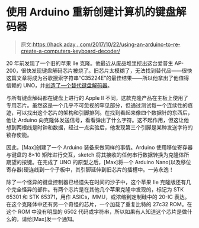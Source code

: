 # 使用 Arduino 重新创建计算机的键盘解码器

> 原文:[https://hack aday . com/2017/10/22/using-an-arduino-to-re-create-a-computers-keyboard-decoder/](https://hackaday.com/2017/10/22/using-an-arduino-to-re-create-a-computers-keyboard-decoder/)

20 年前发现了一个旧的苹果 IIe 克隆。他最近从废品堆里挖出这台爱普生 AP-200，很快发现键盘解码芯片被烧了。旧芯片太模糊了，无法找到替代品——很快这篇文章将成为谷歌搜索字符串“C35224E”的最佳结果——所以他拿出了他值得信赖的 UNO，并[创造了一个替代键盘解码器](http://swut.net/apple-2-clone.html)。

与所有键盘解码都在键盘上进行的 Apple II 不同，这款克隆产品在主板上使用了专用芯片。虽然这是一个几乎不可忽视的罕见部分，但通过测试每一个连续性的痕迹，可以找出这个芯片的架构和引脚排列。在找到看起来像四个数据针的东西后，他让 Arduino 向克隆体发送信号，看看弹出了什么字符。这不起作用，但这让他想到两根线是时钟和数据，经过一点实验后，他发现第三个引脚是某种发送字符的锁存使能。

因此，[Max]创建了一个 Arduino 装备来做同样的事情。Arduino 使用移位寄存器与键盘的 8×10 矩阵进行交互，sketch 将其接收的任何串行数据转换为克隆体所期望的按键。在完成了 UNO 的原型之后，[Max]将一个 Arduino Nano(以及移位寄存器)硬连线到一个子板中，其引脚延伸到旧芯片的插槽中。一劳永逸！

除了一个怪异的键盘控制器已经遗失在时间的沙子中，这个苹果 IIe 克隆版还有几个完全怪异的部件。有两个芯片是在其他几个苹果克隆中发现的，标记为 STK 65301 和 STK 65371，用作 ASICs，MMU，或浓缩到定制硅中的 20-IC 表达。在这个克隆体中还有另一个奇怪的芯片，一个加载了重复比特的 27c32 ROM。在这个 ROM 中没有明显的 6502 代码或字符串，所以如果有人知道这个芯片是做什么的，请给[Max]发一个通知。